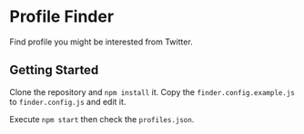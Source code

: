 # Profile Finder

Find profile you might be interested from Twitter.

## Getting Started

Clone the repository and `npm install` it. Copy the `finder.config.example.js` to `finder.config.js` and edit it.

Execute `npm start` then check the `profiles.json`.

